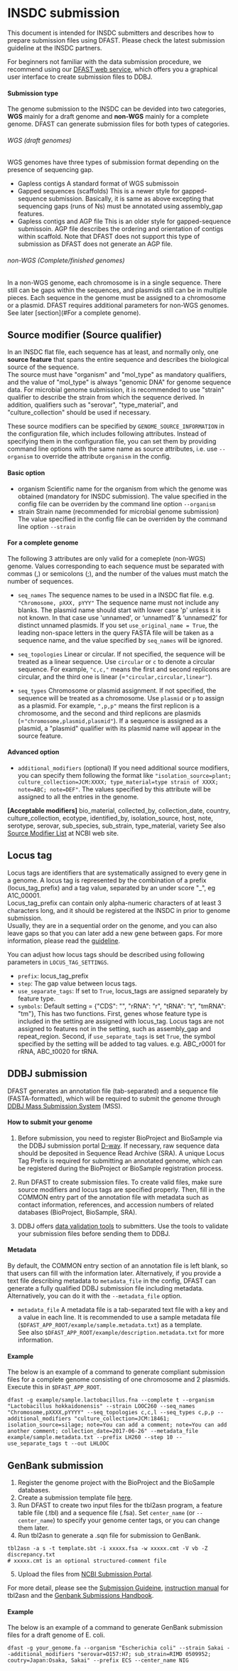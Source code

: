 # INSDC submission
This document is intended for INSDC submitters and describes how to prepare submission files using DFAST. Please check the latest submission guideline at the INSDC partners.



For beginners not familiar with the data submission procedure, we recommend using our [DFAST web service](https://dfast.nig.ac.jp), which offers you a graphical user interface to create submission files to DDBJ.

#### Submission type
The genome submission to the INSDC can be devided into two categories, __WGS__ mainly for a draft genome and __non-WGS__ mainly for a complete genome. DFAST can generate submission files for both types of categories.
###### WGS (draft genomes)
WGS genomes have three types of submission format depending on the presence of sequencing gap.
* Gapless contigs
  A standard format of WGS submissoin
* Gapped sequences (scaffolds)
  This is a newer style for gapped-sequence submission. Basically, it is same as above excepting that sequencing gaps (runs of Ns) must be annotated using assembly\_gap features.
* Gapless contigs and AGP file
  This is an older style for gapped-sequence submissoin. AGP file describes the ordering and orientation of contigs within scaffold. Note that DFAST does not support this type of submission as DFAST does not generate an AGP file.

###### non-WGS (Complete/finished genomes)
In a non-WGS genome, each chromosome is in a single sequence. There still can be gaps within the sequences, and  plasmids still can be in multiple pieces. Each sequence in the genome must be assigned to a chromosome or a plasmid.
DFAST requires additional parameters for non-WGS genomes. See later [section](#For a complete genome).
 
## Source modifier (Source qualifier)
In an INSDC flat file, each sequence has at least, and normally only, one __source feature__ that spans the entire sequence and describes the biological source of the sequence.  
The source must have "organism" and "mol\_type" as mandatory qualifiers, 
and the value of "mol\_type" is always "genomic DNA" for genome sequence data.
For microbial genome submission, it is recommended to use "strain" qualifier to describe the strain from which the sequence derived.
In addition, qualifiers such as "serovar", "type\_material", and "culture\_collection"
should be used if necessary.

These source modifiers can be specified by `GENOME_SOURCE_INFORMATION` in the configuration file,
which includes following attributes. Instead of specifying them in the configuration file, you can set them by providing command line options with the same name as source attributes, i.e. use `--organism` to override the attribute `organism` in the config.

#### Basic option
* organism
  Scientific name for the organism from which the genome was obtained (mandatory for INSDC submission).
  The value specified in the config file can be overriden by the command line option `--organism`
* strain
  Strain name (recommended for microbial genome submission)
  The value specified in the config file can be overriden by the command line option `--strain`

#### <a name="For a complete genome"></a>For a complete genome
The following 3 attributes are only valid for a comeplete (non-WGS) genome. Values corresponding to each sequence must be separated with commas (,) or semicolons (;), and the number of the values must match the number of sequences.
* `seq_names`
  The sequence names to be used in a INSDC flat file. e.g. `"Chromosome, pXXX, pYYY"`
  The sequence name must not include any blanks. The plasmid name should start with lower case 'p' unless it is not known. In that case use 'unnamed', or ‘unnamed1’ & ‘unnamed2’ for distinct unnamed plasmids. 
  If you set `use_original_name = True`, the leading non-space letters in the query FASTA file will be taken as a sequence name, and the value specified by `seq_names` will be ignored.

* `seq_topologies`
  Linear or circular. If not specified, the sequence will be treated as a linear sequence. Use `circular` or `c` to denote a circular sequence. For example, `"c,c,"` means the first and second replicons are circular, and the third one is linear (=`"circular,circular,linear"`).
* `seq_types`
  Chromosome or plasmid assignment. If not specified, the sequence will be treated as a chromosome. Use `plasmid` or `p` to assign as a plasmid. For example, `",p,p"` means the first replicon is a chromosome, and the second and third replicons are plasmids (=`"chromosome,plasmid,plasmid"`).
  If a sequence is assigned as a plasmid, a "plasmid" qualifier with its plasmid name will appear in the source feature.

#### Advanced option
* `additional_modifiers` (optional)
If you need additional source modifiers, you can specify them following the format like `"isolation_source=plant; culture_collection=JCM:XXXX; type_material=type strain of XXXX; note=ABC; note=DEF"`. The values specified by this attribute will be assigned to all the entries in the genome.

 __[Acceptable modifiers]__
bio\_material,  collected\_by, collection\_date, country, culture\_collection,
ecotype, identified\_by, isolation\_source, host, note,
serotype, serovar, sub\_species, sub\_strain, type\_material, variety
See also [Source Modifier List](https://www.ncbi.nlm.nih.gov/Sequin/modifiers.html) at NCBI web site.




## Locus tag
Locus tags are identifiers that are systematically assigned to every gene in a genome.
A locus tag is represented by the combination of a prefix (locus\_tag\_prefix) and a tag value, 
separated by an under score "\_", eg A1C\_00001.  
Locus\_tag\_prefix can contain only alpha-numeric characters of at least 3 characters long,
and it should be registered at the INSDC in prior to genome submission.  
Usually, they are in a sequential order on the genome, 
and you can also leave gaps so that you can later add a new gene between gaps.
For more information, please read the [guideline](http://www.ddbj.nig.ac.jp/sub/locus_tag-e.html). 

You can adjust how locus tags should be described using following parameters in `LOCUS_TAG_SETTINGS`.
* `prefix`: locus\_tag\_prefix
* `step`: The gap value between locus tags.
* `use_separate_tags`: If set to `True`, locus_tags are assigned separately by feature type. 
* `symbols`: Default setting = {"CDS": "", "rRNA": "r", "tRNA": "t", "tmRNA": "tm"},
  This has two functions. 
  First, genes whose feature type is included in the setting are assigned with locus_tag. Locus tags are not assigned to features not in the setting, such as assembly_gap and repeat_region. 
  Second, if `use_separate_tags` is set `True`, 
  the symbol specified by the setting will be added to tag values. 
  e.g. ABC_r0001 for rRNA, ABC_t0020 for tRNA.


## DDBJ submission
DFAST generates an annotation file (tab-separated) and a sequence file (FASTA-formatted),
which will be required to submit the genome through [DDBJ Mass Submission System](http://www.ddbj.nig.ac.jp/sub/mss_flow-e.html) (MSS). 


#### How to submit your genome
1. Before submission, you need to register BioProject and BioSample via the DDBJ submission portal [D-way](https://trace.ddbj.nig.ac.jp/D-way/). If necessary, raw sequence data should be deposited in Sequence Read Archive (SRA). A unique Locus Tag Prefix is required for submitting an annotated genome, which can be registered during the BioProject or BioSample registration process.

2. Run DFAST to create submission files. To create valid files, make sure source modifiers and locus tags are specified properly. Then, fill in the COMMON entry part of the annotation file with metadata such as contact information, references, and accession numbers of related databases (BioProject, BioSample, SRA).

3. DDBJ offers [data validation tools](https://www.ddbj.nig.ac.jp/sub/mss/massSub-e.html#tool) to submitters. Use the tools to validate your submission files before sending them to DDBJ.

#### Metadata
By default, the COMMON entry section of an annotation file is left blank, so that users can fill with the information later. Alternatively, if you provide a text file describing metadata to `metadata_file` in the config, DFAST can generate a fully qualified DDBJ submission file including metadata.
Alternatively, you can do it with the `--metadata_file` option.
* `metadata_file`
 A metadata file is a tab-separated text file with a key and a value in each line. It is recommended to use a sample metadata file (`$DFAST_APP_ROOT/example/sample.metadata.txt`) as a template.  
 See also `$DFAST_APP_ROOT/example/description.metadata.txt` for more information.

#### Example

The below is an example of a command to generate compliant submission files for a complete genome consisting of one chromosome and 2 plasmids.  
Execute this in `$DFAST_APP_ROOT`.
```
dfast -g example/sample.lactobacillus.fna --complete t --organism "Lactobacillus hokkaidonensis" --strain LOOC260 --seq_names "Chromosome,pXXXX,pYYYY" --seq_topologies c,c,l --seq_types c,p,p --additional_modifiers "culture_collection=JCM:18461; isolation_source=silage; note=You can add a comment; note=You can add another comment; collection_date=2017-06-26" --metadata_file example/sample.metadata.txt --prefix LH260 --step 10 --use_separate_tags t --out LHLOOC
```


## GenBank submission
1. Register the genome project with the BioProject and the BioSample databases.
2. Create a submission template file [here](https://submit.ncbi.nlm.nih.gov/genbank/template/submission/).
3. Run DFAST to create two input files for the tbl2asn program, a feature table file (.tbl) and a sequence file (.fsa).
Set `center_name` (or `--center_name`) to specify your genome center tags, or you can change them later.
4.  Run tbl2asn to generate a .sqn file for submission to GenBank.
```
tbl2asn -a s -t template.sbt -i xxxxx.fsa -w xxxxx.cmt -V vb -Z discrepancy.txt
# xxxxx.cmt is an optional structured-comment file
```
5. Upload the files from [NCBI Submission Portal](https://submit.ncbi.nlm.nih.gov/subs/genome/).


For more detail, please see the [Submission Guideine](https://www.ncbi.nlm.nih.gov/genbank/genomesubmit/), [instruction manual](https://www.ncbi.nlm.nih.gov/genbank/tbl2asn2/) for tbl2asn and the [Genbank Submissions Handbook](https://www.ncbi.nlm.nih.gov/books/NBK51157/).

#### Example

The below is an example of a command to generate GenBank submission files for a draft genome of E. coli.
```
dfast -g your_genome.fa --organism "Escherichia coli" --strain Sakai --additional_modifiers "serovar=O157:H7; sub_strain=RIMD 0509952; coutry=Japan:Osaka, Sakai" --prefix ECS --center_name NIG 
```